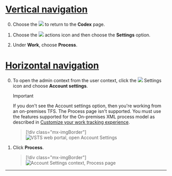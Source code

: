 

# [Vertical navigation](#tab/vertical) 

0. Choose the ![](/vsts/_img/icons/project-icon.png) to return to the **Codex** page.  

0. Choose the ![](/vsts/_img/icons/actions-icon.png) actions icon and then choose the **Settings** option.  

0. Under **Work**, choose **Process**.

# [Horizontal navigation](#tab/horizontal)

0. To open the admin context from the user context, click the ![](/vsts/_img/icons/gear_icon.png) Settings icon and choose **Account settings**.
 
	> [!IMPORTANT]  
	>If you don't see the Account settings option, then you're working from an on-premises TFS. The Process page isn't supported. You must use the features supported for the On-premises XML process model as described in [Customize your work tracking experience](/vsts/work/customize/customize-work).
	
	> [!div class="mx-imgBorder"]  
	> ![VSTS web portal, open Account Settings](/vsts/settings/work/_img/process/open-account-settings.png)   

0. Click **Process**. 
   
	> [!div class="mx-imgBorder"]  
	> ![Account Settings context, Process page](/vsts/settings/work/_img/process/open-process-page.png) 

---
